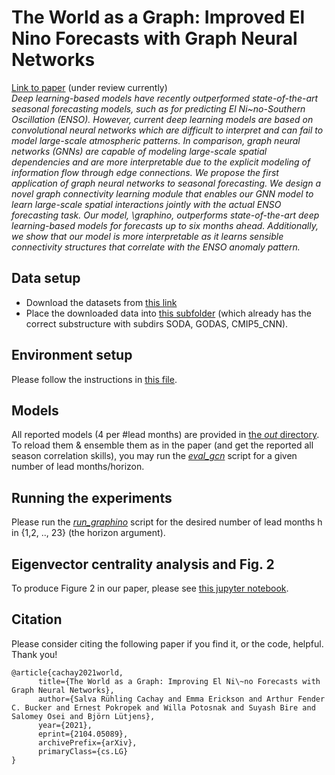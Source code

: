 # The World as a Graph: Improved El Nino Forecasts with Graph Neural Networks 
[Link to paper](https://arxiv.org/abs/2104.05089) (under review currently) <br>
*Deep learning-based models have recently outperformed state-of-the-art seasonal forecasting models, such as for predicting 
El Ni\~no-Southern Oscillation (ENSO). 
However, current deep learning models are based on convolutional neural networks which are difficult to interpret and can fail to model large-scale atmospheric patterns. In comparison, graph neural networks (GNNs) are capable of modeling large-scale spatial dependencies and are more interpretable due to the explicit modeling of information flow through edge connections.
We propose the first application of graph neural networks to seasonal forecasting.
We design a novel graph connectivity learning module that enables our GNN model to learn large-scale spatial interactions jointly with the actual ENSO forecasting task.
Our model, \graphino, outperforms state-of-the-art deep learning-based
models for forecasts up to six months ahead.
Additionally, we show that our model is more interpretable as it learns sensible connectivity structures that correlate with the ENSO anomaly pattern.*

## Data setup
- Download the datasets from [this link](https://drive.google.com/drive/folders/15L2cvpAQv_c6c6gmJ8RnR2tQ_mHQR9Oz?usp=sharing)
- Place the downloaded data into [this subfolder](Data) (which already has the correct substructure with subdirs SODA, GODAS, CMIP5_CNN).

## Environment setup
Please follow the instructions in [this file](ENVIRONMENT.md).

## Models

All reported models (4 per #lead months) are provided in [the *out* directory](out/).
To reload them & ensemble them as in the paper (and get the reported all season correlation skills), 
you may run the [*eval_gcn*](eval_gcn.py) script for a given number of lead months/horizon.

## Running the experiments

Please run the [*run_graphino*](run_graphino.py) script for the desired number of lead months h in {1,2, .., 23} (the horizon argument).

## Eigenvector centrality analysis and Fig. 2
To produce Figure 2 in our paper, please see [this jupyter notebook](interpretability_plots.ipynb).


## Citation

Please consider citing the following paper if you find it, or the code, helpful. Thank you!

    @article{cachay2021world,
          title={The World as a Graph: Improving El Ni\~no Forecasts with Graph Neural Networks}, 
          author={Salva Rühling Cachay and Emma Erickson and Arthur Fender C. Bucker and Ernest Pokropek and Willa Potosnak and Suyash Bire and Salomey Osei and Björn Lütjens},
          year={2021},
          eprint={2104.05089},
          archivePrefix={arXiv},
          primaryClass={cs.LG}
    }
